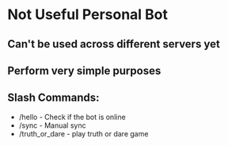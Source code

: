# Not Useful Personal Bot
## Can't be used across different servers yet
## Perform very simple purposes
## Slash Commands:
  - /hello - Check if the bot is online
  - /sync - Manual sync
  - /truth_or_dare - play truth or dare game
